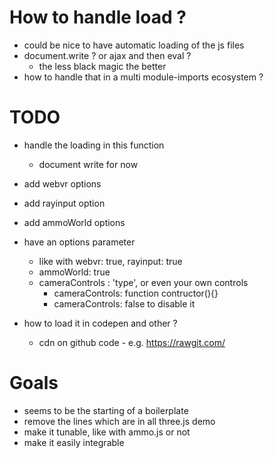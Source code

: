 # How to handle load ?
- could be nice to have automatic loading of the js files
- document.write ? or ajax and then eval ?
  - the less black magic the better
- how to handle that in a multi module-imports ecosystem ?


# TODO
- handle the loading in this function
  - document write for now
- add webvr options

- add rayinput option
- add ammoWorld options
- have an options parameter
  - like with webvr: true, rayinput: true
  - ammoWorld: true
  - cameraControls : 'type', or even your own controls
    - cameraControls: function contructor(){}
    - cameraControls: false to disable it
- how to load it in codepen and other ?
  - cdn on github code - e.g. https://rawgit.com/

# Goals
- seems to be the starting of a boilerplate
- remove the lines which are in all three.js demo
- make it tunable, like with ammo.js or not
- make it easily integrable
